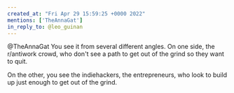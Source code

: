 ```yaml
---
created_at: "Fri Apr 29 15:59:25 +0000 2022"
mentions: ['TheAnnaGat']
in_reply_to: @leo_guinan
---
```


@TheAnnaGat You see it from several different angles. On one side, the r/antiwork crowd, who don't see a path to get out of the grind so they want to quit.

On the other, you see the indiehackers, the entrepreneurs, who look to build up just enough to get out of the grind.